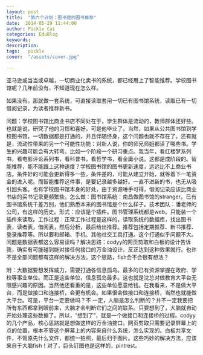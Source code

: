```yaml
---
layout: post  
title:  "第六个计划：图书馆的图书推荐"
date:  2014-05-29 11:44:00
author: Pickle Cai  
categories: EduBlog  
keywords: 
description:   
tags:	pickle   
cover:  "/assets/cover.jpg"  

---
```


亚马逊或当当或卓越，一切商业化卖书的系统，都已经用上了智能推荐。学校图书馆呢？几年前没有，不知道现在怎么样。

如果没有。那就做一套系统，可直接读取套用一切已有图书馆系统，读取已有一切借阅记录，为读者推荐新书。

问题：学校图书馆比商业书店不同处在于，学生群体是流动的，教师群体还好些。也就是说，研究了他的习惯和喜好，可是他毕业了。当然，如果从公共图书馆到学校图书馆，一切数据都是打通的，并且伴随终身，这个问题也就不存在了。还有就是，流动性带来的另一个可能性功能：对新人说，你的师兄师姐都读了哪些书。学生的兴趣可能会有大转弯。比如一个阶段一个研习重点。我当年，看红楼梦系列书，看电影评论系列书，看科普书，看哲学书，看金庸小说。这都是成阶段的。智能推荐，能不能跟上这种速度？学校图书馆的图书更新速度，远远比不上商业书店。条件好的可能会更新得多一些，条件差的，可能从建立开始，就等着下一笔资金的进入呢。而智能推荐这件事，是要记录越多越好。一直不进新的书，也无从吸引回头客。也有学校图书馆本身的好处，由于资源唾手可得，借阅记录应该比商业书店的买书记录更频繁些。怎么做：图书馆系统：南昌做图书馆的stranger。已有图书馆系统千差万别，他们熟悉本来的图书馆是个什么样子。技术团队：潘老师的公司，有这样的历史。形式：应该是个插件。图书管理系统都是web。只能装一个插件来读取。工作过程：正常工作过程是这样的，读取系统的数据库，找出图书表，读者表，借阅表，然后分析，最后给出推荐。推荐包括定期推荐、新书推荐、登录推荐等。所以要和邮箱、手机、其他社交工具打通。这个打通似乎问题不大。问题是数据表都这么容易读吗？解决思路：codyy的网页剪取和白板的设计告诉我，确实有可能碰到能对接任何接口的万金油设计。反正达到这种效果就行。也许不是全部问题都有这样的解决方法。这个思路，fish会不会很有想法？

附：大数据要想发挥威力，需要打通各信息孤岛。最多的已有资源掌握在政府、学校等事业单位。而正是这些单位，信息孤岛最多。这也就是沈总对做教育大平台无限感兴趣的原因。当然他还看重的是，这些单位愿意给钱。在我看来，不是做大平台，而是做接口和连接桥，会更有机会。如果很会做接口和连接桥，当然也就能做大平台。可是，平台一定要做吗？不 一定，人脑是怎么判断的？并不一定我要把所有东西都拿到眼前来，大脑才会判断它们之间的联系。只要想到了，大脑就自动开始处理这些数据了。所以，“想到了”，就是一个做接口和连接桥的过程。codyy的几个产品，核心思路就是想做这样的万金油接口。网页剪取只需要记录屏幕上的点的位置，根本不管这个屏幕上的内容来自什么系统，怎么实现的。白板共享文件，不管原先什么文件，都统一拍照，最后归于图片。这些巧妙的解决方法，应该来自于大脑fish！对了，巨头钉图也是这样的，pintrest。

		    

